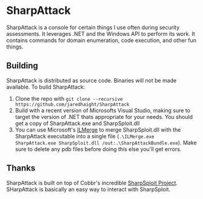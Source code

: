 # SharpAttack

SharpAttack is a console for certain things I use often during security assessments. It leverages .NET and the Windows API to perform its work. It contains commands for domain enumeration, code execution, and other fun things.

## Building

SharpAttack is distributed as source code. Binaries will not be made available. To build SharpAttack:

1. Clone the repo with `git clone --recursive https://github.com/jaredhaight/SharpAttack`
2. Build with a recent version of Microsofts Visual Studio, making sure to target the version of .NET thats appropriate for your needs. You should get a copy of SharpAttack.exe and SharpSploit.dll
3. You can use Microsoft's [ILMerge](https://www.microsoft.com/en-us/download/details.aspx?id=17630) to merge SharpSploit.dll with the SharpAttack executable into a single file (`.\ILMerge.exe SharpAttack.exe SharpSploit.dll /out:.\SharpAttackBundle.exe`). Make sure to delete any pdb files before doing this else you'll get errors.

## Thanks
SharpAttack is built on top of Cobbr's incredible [SharpSploit Project](https://github.com/cobbr/SharpSploit). SHarpAttack is basically an easy way to interact with SharpSploit.
